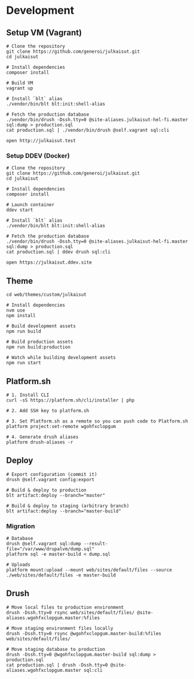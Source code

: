 # Development

## Setup VM (Vagrant)

    # Clone the repository
    git clone https://github.com/generoi/julkaisut.git
    cd julkaisut

    # Install dependencies
    composer install

    # Build VM
    vagrant up

    # Install `blt` alias
    ./vendor/bin/blt blt:init:shell-alias

    # Fetch the production database
    ./vendor/bin/drush -Dssh.tty=0 @site-aliases.julkaisut-hel-fi.master sql:dump > production.sql
    cat production.sql | ./vendor/bin/drush @self.vagrant sql:cli

    open http://julkaisut.test

### Setup DDEV (Docker)

    # Clone the repository
    git clone https://github.com/generoi/julkaisut.git
    cd julkaisut

    # Install dependencies
    composer install

    # Launch container
    ddev start

    # Install `blt` alias
    ./vendor/bin/blt blt:init:shell-alias

    # Fetch the production database
    ./vendor/bin/drush -Dssh.tty=0 @site-aliases.julkaisut-hel-fi.master sql:dump > production.sql
    cat production.sql | ddev drush sql:cli

    open https://julkaisut.ddev.site

## Theme

    cd web/themes/custom/julkaisut

    # Install dependencies
    nvm use
    npm install

    # Build development assets
    npm run build

    # Build production assets
    npm run build:production

    # Watch while building development assets
    npm run start

## Platform.sh

    # 1. Install CLI
    curl -sS https://platform.sh/cli/installer | php

    # 2. Add SSH key to platform.sh

    # 3. Set Platform.sh as a remote so you can push code to Platform.sh
    platform project:set-remote wgohfxclopgum

    # 4. Generate drush aliases
    platform drush-aliases -r

## Deploy

    # Export configuration (commit it)
    drush @self.vagrant config:export

    # Build & deploy to production
    blt artifact:deploy --branch="master"

    # Build & deploy to staging (arbitrary branch)
    blt artifact:deploy --branch="master-build"


### Migration

    # Database
    drush @self.vagrant sql:dump --result-file="/var/www/drupalvm/dump.sql"
    platform sql -e master-build < dump.sql

    # Uploads
    platform mount:upload --mount web/sites/default/files --source ./web/sites/default/files -e master-build

## Drush

    # Move local files to production environment
    drush -Dssh.tty=0 rsync web/sites/default/files/ @site-aliases.wgohfxclopgum.master:%files

    # Move staging environment files locally
    drush -Dssh.tty=0 rsync @wgohfxclopgum.master-build:%files web/sites/default/files/

    # Move staging database to production
    drush -Dssh.tty=0 @wgohfxclopgum.master-build sql:dump > production.sql
    cat production.sql | drush -Dssh.tty=0 @site-aliases.wgohfxclopgum.master sql:cli

